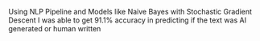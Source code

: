 Using NLP Pipeline and Models like Naive Bayes with Stochastic Gradient Descent I was able to get 91.1% accuracy in predicting if the text was AI generated or human written
